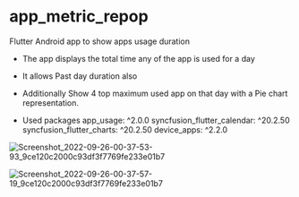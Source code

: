 # app_metric_repop
Flutter Android app to show apps usage duration 
- The app displays the total time any of the app is used for a day 
- It allows Past day duration also 
- Additionally Show 4 top maximum used app on that day with a Pie chart representation.

- Used packages 
  app_usage: ^2.0.0
  syncfusion_flutter_calendar: ^20.2.50
  syncfusion_flutter_charts: ^20.2.50
  device_apps: ^2.2.0


![Screenshot_2022-09-26-00-37-53-93_9ce120c2000c93df3f7769fe233e01b7](https://user-images.githubusercontent.com/78414267/192166947-5d751c84-3564-4933-943b-e5b8507e877f.jpg)




![Screenshot_2022-09-26-00-37-57-19_9ce120c2000c93df3f7769fe233e01b7](https://user-images.githubusercontent.com/78414267/192166962-b6458336-3a10-49cd-9349-9336ad598db6.jpg)
